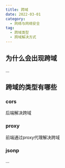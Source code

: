 ```yaml
---
title: 跨域
date: 2022-03-01
category:
  - 网络与网络安全
tag:
  - 跨域类型
  - 跨域解决方式
---
```



## 为什么会出现跨域

...

## 跨域的类型有哪些

### cors

后端解决跨域

### proxy

前端通过proxy代理解决跨域

### jsonp

...
